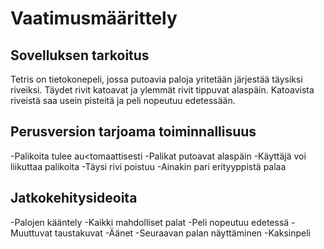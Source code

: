 # Vaatimusmäärittely
## Sovelluksen tarkoitus
Tetris on tietokonepeli, jossa putoavia paloja yritetään järjestää täysiksi riveiksi. Täydet rivit katoavat ja ylemmät rivit tippuvat alaspäin. Katoavista riveistä saa usein pisteitä ja peli nopeutuu edetessään.

## Perusversion tarjoama toiminnallisuus
-Palikoita tulee au<tomaattisesti
-Palikat putoavat alaspäin
-Käyttäjä voi liikuttaa palikoita
-Täysi rivi poistuu
-Ainakin pari erityyppistä palaa

## Jatkokehitysideoita
-Palojen kääntely
-Kaikki mahdolliset palat
-Peli nopeutuu edetessä
-Muuttuvat taustakuvat
-Äänet
-Seuraavan palan näyttäminen
-Kaksinpeli
